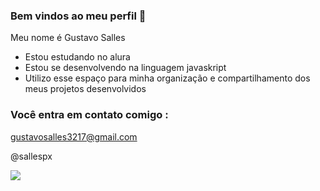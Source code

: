 ### Bem vindos ao meu perfil 🦅

Meu nome é Gustavo Salles

- Estou estudando no alura
- Estou se desenvolvendo na linguagem javaskript
- Utilizo esse espaço para minha  organização e compartilhamento dos meus projetos desenvolvidos

### Você entra em contato comigo : 

gustavosalles3217@gmail.com

@sallespx


![](https://media.tenor.com/MCBkr6dWLkUAAAAM/corinthians-rodrigo-garro.gif)
